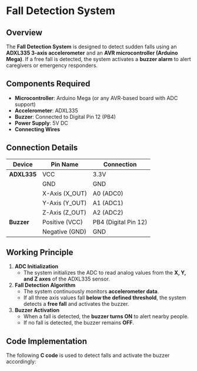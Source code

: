 # Fall Detection System

## Overview
The **Fall Detection System** is designed to detect sudden falls using an **ADXL335 3-axis accelerometer** and an **AVR microcontroller (Arduino Mega)**. If a free fall is detected, the system activates a **buzzer alarm** to alert caregivers or emergency responders.

## Components Required
- **Microcontroller**: Arduino Mega (or any AVR-based board with ADC support)
- **Accelerometer**: ADXL335
- **Buzzer**: Connected to Digital Pin 12 (PB4)
- **Power Supply**: 5V DC
- **Connecting Wires**

## Connection Details
| **Device**         | **Pin Name**    | **Connection** |
|--------------------|----------------|----------------|
| **ADXL335**       | VCC             | 3.3V           |
|                   | GND             | GND            |
|                   | X-Axis (X_OUT)  | A0 (ADC0)      |
|                   | Y-Axis (Y_OUT)  | A1 (ADC1)      |
|                   | Z-Axis (Z_OUT)  | A2 (ADC2)      |
| **Buzzer**        | Positive (VCC)  | PB4 (Digital Pin 12) |
|                   | Negative (GND)  | GND            |

## Working Principle
1. **ADC Initialization**  
   - The system initializes the ADC to read analog values from the **X, Y, and Z axes** of the ADXL335 sensor.
2. **Fall Detection Algorithm**  
   - The system continuously monitors **accelerometer data**.
   - If all three axis values fall **below the defined threshold**, the system detects a **free fall** and activates the buzzer.
3. **Buzzer Activation**  
   - When a fall is detected, the **buzzer turns ON** to alert nearby people.
   - If no fall is detected, the buzzer remains **OFF**.

## Code Implementation
The following **C code** is used to detect falls and activate the buzzer accordingly:
